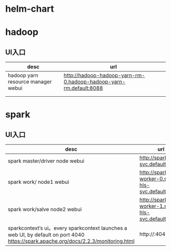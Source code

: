 # helm-chart
# hadoop

## UI入口

| desc                               | url                                                          |
| ---------------------------------- | ------------------------------------------------------------ |
| hadoop yarn resource manager webui | http://hadoop-hadoop-yarn-rm-0.hadoop-hadoop-yarn-rm.default:8088 |
|                                    |                                                              |
|                                    |                                                              |

# spark

## UI入口

| desc                                                         | url                                               |
| ------------------------------------------------------------ | ------------------------------------------------- |
| spark master/driver node webui                               | http://spark-lb-svc.default:8080                  |
| spark work/ node1 webui                                      | http://spark-worker-0.spark-hls-svc.default:8081  |
| spark work/salve node2 webui                                 | http://spark-worker-1.spark-hls-svc.default:8081/ |
| sparkcontext‘s ui。every sparkcontext launches a web UI, by default on port 4040 https://spark.apache.org/docs/2.2.3/monitoring.html | http://<driver-node>:4040                         |

